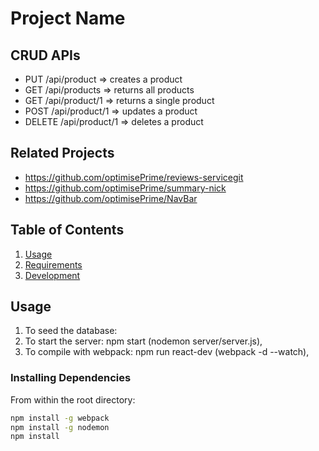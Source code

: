 # Project Name

## CRUD APIs

- PUT /api/product => creates a product
- GET /api/products => returns all products
- GET /api/product/1 => returns a single product
- POST /api/product/1 => updates a product
- DELETE /api/product/1 => deletes a product

## Related Projects

- https://github.com/optimisePrime/reviews-servicegit
- https://github.com/optimisePrime/summary-nick
- https://github.com/optimisePrime/NavBar

## Table of Contents

1. [Usage](#Usage)
1. [Requirements](#requirements)
1. [Development](#development)

## Usage

1. To seed the database:
   <!-- - fill create config.js file inside the database directory with the following format:
     ```
     module.exports = {
        host: 'localhost',
        database: 'sunchamps_dev',
        user: *USER*
        password: *PASSWORD*,
      };
     ```
   - login to mysql and run schema.sql to create database
   - npm run seed (node database/seed.js), -->
2. To start the server: npm start (nodemon server/server.js),
3. To compile with webpack: npm run react-dev (webpack -d --watch),

### Installing Dependencies

From within the root directory:

```sh
npm install -g webpack
npm install -g nodemon
npm install
```
